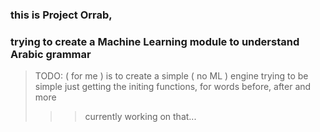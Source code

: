 ### this is Project Orrab,
### trying to create a Machine Learning module to understand Arabic grammar
> TODO: ( for me ) is to create a simple ( no ML ) engine
> trying to be simple just getting the initing functions, for words before, after and more
>>> currently working on that...
